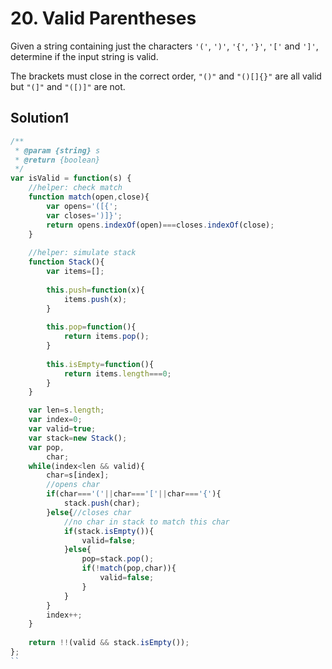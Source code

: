 # 20. Valid Parentheses
Given a string containing just the characters `'('`, `')'`, `'{'`, `'}'`, `'['` and `']'`, determine if the input string is valid.

The brackets must close in the correct order, `"()"` and `"()[]{}"` are all valid but `"(]"` and `"([)]"` are not.

## Solution1
``` js
/**
 * @param {string} s
 * @return {boolean}
 */
var isValid = function(s) {
    //helper: check match
    function match(open,close){
        var opens='([{';
        var closes=')]}';
        return opens.indexOf(open)===closes.indexOf(close);
    }
    
    //helper: simulate stack
    function Stack(){
        var items=[];
        
        this.push=function(x){
            items.push(x);
        }
        
        this.pop=function(){
            return items.pop();
        }
        
        this.isEmpty=function(){
            return items.length===0;
        }
    }

    var len=s.length;
    var index=0;
    var valid=true;
    var stack=new Stack();
    var pop,
        char;
    while(index<len && valid){
        char=s[index];
        //opens char
        if(char==='('||char==='['||char==='{'){
            stack.push(char);
        }else{//closes char
            //no char in stack to match this char
            if(stack.isEmpty()){
                valid=false;
            }else{
                pop=stack.pop();
                if(!match(pop,char)){
                    valid=false;
                }
            }
        }
        index++;
    }
    
    return !!(valid && stack.isEmpty());
};
``
